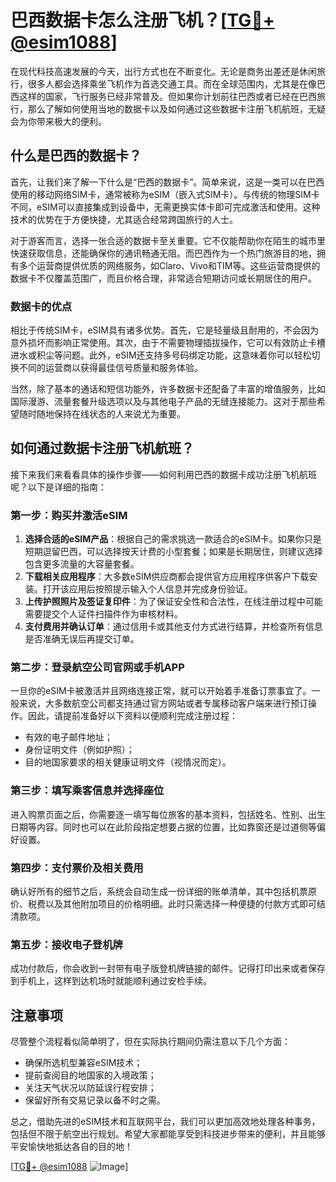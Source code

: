 # 巴西数据卡怎么注册飞机？[[TG💪+ @esim1088](https://t.me/s/esim1088)]

在现代科技高速发展的今天，出行方式也在不断变化。无论是商务出差还是休闲旅行，很多人都会选择乘坐飞机作为首选交通工具。而在全球范围内，尤其是在像巴西这样的国家，飞行服务已经非常普及。但如果你计划前往巴西或者已经在巴西旅行，那么了解如何使用当地的数据卡以及如何通过这些数据卡注册飞机航班，无疑会为你带来极大的便利。

## 什么是巴西的数据卡？

首先，让我们来了解一下什么是“巴西的数据卡”。简单来说，这是一类可以在巴西使用的移动网络SIM卡，通常被称为eSIM（嵌入式SIM卡）。与传统的物理SIM卡不同，eSIM可以直接集成到设备中，无需更换实体卡即可完成激活和使用。这种技术的优势在于方便快捷，尤其适合经常跨国旅行的人士。

对于游客而言，选择一张合适的数据卡至关重要。它不仅能帮助你在陌生的城市里快速获取信息，还能确保你的通讯畅通无阻。而巴西作为一个热门旅游目的地，拥有多个运营商提供优质的网络服务，如Claro、Vivo和TIM等。这些运营商提供的数据卡不仅覆盖范围广，而且价格合理，非常适合短期访问或长期居住的用户。

### 数据卡的优点

相比于传统SIM卡，eSIM具有诸多优势。首先，它是轻量级且耐用的，不会因为意外损坏而影响正常使用。其次，由于不需要物理插拔操作，它可以有效防止卡槽进水或积尘等问题。此外，eSIM还支持多号码绑定功能，这意味着你可以轻松切换不同的运营商以获得最佳信号质量和服务体验。

当然，除了基本的通话和短信功能外，许多数据卡还配备了丰富的增值服务，比如国际漫游、流量套餐升级选项以及与其他电子产品的无缝连接能力。这对于那些希望随时随地保持在线状态的人来说尤为重要。

## 如何通过数据卡注册飞机航班？

接下来我们来看看具体的操作步骤——如何利用巴西的数据卡成功注册飞机航班呢？以下是详细的指南：

### 第一步：购买并激活eSIM

1. **选择合适的eSIM产品**：根据自己的需求挑选一款适合的eSIM卡。如果你只是短期逗留巴西，可以选择按天计费的小型套餐；如果是长期居住，则建议选择包含更多流量的大容量套餐。
2. **下载相关应用程序**：大多数eSIM供应商都会提供官方应用程序供客户下载安装。打开该应用后按照提示输入个人信息并完成身份验证。
3. **上传护照照片及签证复印件**：为了保证安全性和合法性，在线注册过程中可能需要提交个人证件扫描件作为审核材料。
4. **支付费用并确认订单**：通过信用卡或其他支付方式进行结算，并检查所有信息是否准确无误后再提交订单。

### 第二步：登录航空公司官网或手机APP

一旦你的eSIM卡被激活并且网络连接正常，就可以开始着手准备订票事宜了。一般来说，大多数航空公司都支持通过官方网站或者专属移动客户端来进行预订操作。因此，请提前准备好以下资料以便顺利完成注册过程：

- 有效的电子邮件地址；
- 身份证明文件（例如护照）；
- 目的地国家要求的相关健康证明文件（视情况而定）。

### 第三步：填写乘客信息并选择座位

进入购票页面之后，你需要逐一填写每位旅客的基本资料，包括姓名、性别、出生日期等内容。同时也可以在此阶段指定想要占据的位置，比如靠窗还是过道侧等偏好设置。

### 第四步：支付票价及相关费用

确认好所有的细节之后，系统会自动生成一份详细的账单清单，其中包括机票原价、税费以及其他附加项目的价格明细。此时只需选择一种便捷的付款方式即可结清款项。

### 第五步：接收电子登机牌

成功付款后，你会收到一封带有电子版登机牌链接的邮件。记得打印出来或者保存到手机上，这样到达机场时就能顺利通过安检手续。

## 注意事项

尽管整个流程看似简单明了，但在实际执行期间仍需注意以下几个方面：

- 确保所选机型兼容eSIM技术；
- 提前查阅目的地国家的入境政策；
- 关注天气状况以防延误行程安排；
- 保留好所有交易记录以备不时之需。

总之，借助先进的eSIM技术和互联网平台，我们可以更加高效地处理各种事务，包括但不限于航空出行规划。希望大家都能享受到科技进步带来的便利，并且能够平安愉快地抵达各自的目的地！

[[TG💪+ @esim1088](https://t.me/s/esim1088) ![Image](https://i.postimg.cc/4NQfJmqS/Snipaste-2025-05-13-00-14-12.png)]